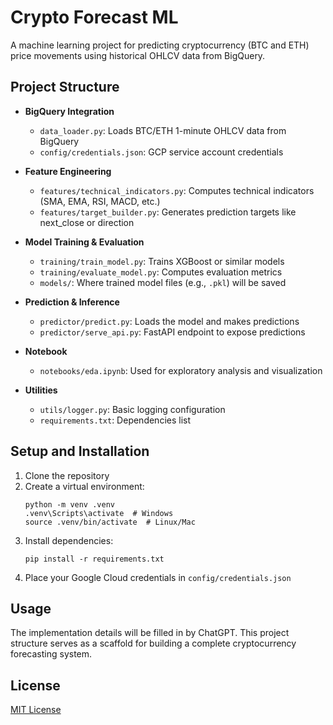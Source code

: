 # Crypto Forecast ML

A machine learning project for predicting cryptocurrency (BTC and ETH) price movements using historical OHLCV data from BigQuery.

## Project Structure

- **BigQuery Integration**
  - `data_loader.py`: Loads BTC/ETH 1-minute OHLCV data from BigQuery
  - `config/credentials.json`: GCP service account credentials

- **Feature Engineering**
  - `features/technical_indicators.py`: Computes technical indicators (SMA, EMA, RSI, MACD, etc.)
  - `features/target_builder.py`: Generates prediction targets like next_close or direction

- **Model Training & Evaluation**
  - `training/train_model.py`: Trains XGBoost or similar models
  - `training/evaluate_model.py`: Computes evaluation metrics
  - `models/`: Where trained model files (e.g., `.pkl`) will be saved

- **Prediction & Inference**
  - `predictor/predict.py`: Loads the model and makes predictions
  - `predictor/serve_api.py`: FastAPI endpoint to expose predictions

- **Notebook**
  - `notebooks/eda.ipynb`: Used for exploratory analysis and visualization

- **Utilities**
  - `utils/logger.py`: Basic logging configuration
  - `requirements.txt`: Dependencies list

## Setup and Installation

1. Clone the repository
2. Create a virtual environment:
   ```
   python -m venv .venv
   .venv\Scripts\activate  # Windows
   source .venv/bin/activate  # Linux/Mac
   ```
3. Install dependencies:
   ```
   pip install -r requirements.txt
   ```
4. Place your Google Cloud credentials in `config/credentials.json`

## Usage

The implementation details will be filled in by ChatGPT. This project structure serves as a scaffold for building a complete cryptocurrency forecasting system.

## License

[MIT License](LICENSE)